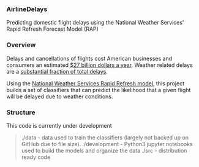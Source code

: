 ### AirlineDelays
Predicting domestic flight delays using the National Weather Services' Rapid Refresh Forecast Model (RAP)

### Overview
Delays and cancellations of flights cost American businesses and consumers an estimated [$27 billion dollars a year](http://airlines.org/dataset/per-minute-cost-of-delays-to-u-s-airlines/).  Weather related delays are a [substantial fraction of total delays](https://www.transtats.bts.gov/OT_Delay/OT_DelayCause1.asp?pn=1).

Using the [National Weather Services Rapid Refresh model](https://www.ncdc.noaa.gov/data-access/model-data/model-datasets/rapid-refresh-rap), this project builds a set of classifiers that can predict the likelihood that a given flight will be delayed due to weather conditions.

### Structure

This code is currently under development
> ./data - data used to train the classifiers (largely not backed up on GitHub due to file size).
> ./development - Python3 jupyter notebooks used to build the models and organize the data
> ./src - distribution ready code
